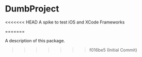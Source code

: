 # DumbProject
<<<<<<< HEAD
A spike to test iOS and XCode Frameworks

=======

A description of this package.
>>>>>>> f016be5 (Initial Commit)
